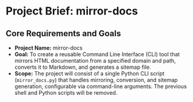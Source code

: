 # Project Brief: mirror-docs

## Core Requirements and Goals

*   **Project Name:** mirror-docs
*   **Goal:** To create a reusable Command Line Interface (CLI) tool that mirrors HTML documentation from a specified domain and path, converts it to Markdown, and generates a sitemap file.
*   **Scope:** The project will consist of a single Python CLI script (`mirror_docs.py`) that handles mirroring, conversion, and sitemap generation, configurable via command-line arguments. The previous shell and Python scripts will be removed.
